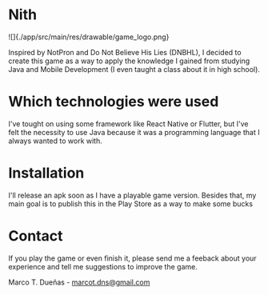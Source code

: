 # Nith

![]{./app/src/main/res/drawable/game_logo.png}

Inspired by NotPron and Do Not Believe His Lies (DNBHL), I decided to create this game as a way to apply
the knowledge I gained from studying Java and Mobile Development (I even taught a class about it in high school).

# Which technologies were used

I've tought on using some framework like React Native or Flutter, but I've felt the necessity to use Java
because it was a programming language that I always wanted to work with.

# Installation
I'll release an apk soon as I have a playable game version. Besides that, my main goal is to publish this in the Play
Store as a way to make some bucks

# Contact

If you play the game or even finish it, please send me a feeback about your experience and  tell me
suggestions to improve the game.

Marco T. Dueñas - marcot.dns@gmail.com

